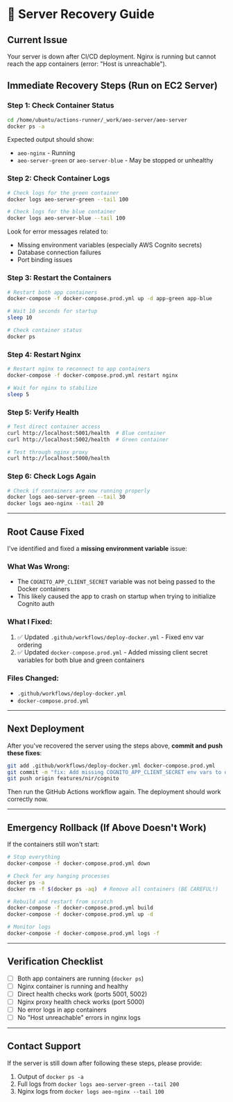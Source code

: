 # 🚨 Server Recovery Guide

## Current Issue

Your server is down after CI/CD deployment. Nginx is running but cannot reach the app containers (error: "Host is unreachable").

## Immediate Recovery Steps (Run on EC2 Server)

### Step 1: Check Container Status

```bash
cd /home/ubuntu/actions-runner/_work/aeo-server/aeo-server
docker ps -a
```

Expected output should show:

- `aeo-nginx` - Running
- `aeo-server-green` or `aeo-server-blue` - May be stopped or unhealthy

### Step 2: Check Container Logs

```bash
# Check logs for the green container
docker logs aeo-server-green --tail 100

# Check logs for the blue container
docker logs aeo-server-blue --tail 100
```

Look for error messages related to:

- Missing environment variables (especially AWS Cognito secrets)
- Database connection failures
- Port binding issues

### Step 3: Restart the Containers

```bash
# Restart both app containers
docker-compose -f docker-compose.prod.yml up -d app-green app-blue

# Wait 10 seconds for startup
sleep 10

# Check container status
docker ps
```

### Step 4: Restart Nginx

```bash
# Restart nginx to reconnect to app containers
docker-compose -f docker-compose.prod.yml restart nginx

# Wait for nginx to stabilize
sleep 5
```

### Step 5: Verify Health

```bash
# Test direct container access
curl http://localhost:5001/health  # Blue container
curl http://localhost:5002/health  # Green container

# Test through nginx proxy
curl http://localhost:5000/health
```

### Step 6: Check Logs Again

```bash
# Check if containers are now running properly
docker logs aeo-server-green --tail 30
docker logs aeo-nginx --tail 20
```

---

## Root Cause Fixed

I've identified and fixed a **missing environment variable** issue:

### What Was Wrong:

- The `COGNITO_APP_CLIENT_SECRET` variable was not being passed to the Docker containers
- This likely caused the app to crash on startup when trying to initialize Cognito auth

### What I Fixed:

1. ✅ Updated `.github/workflows/deploy-docker.yml` - Fixed env var ordering
2. ✅ Updated `docker-compose.prod.yml` - Added missing client secret variables for both blue and green containers

### Files Changed:

- `.github/workflows/deploy-docker.yml`
- `docker-compose.prod.yml`

---

## Next Deployment

After you've recovered the server using the steps above, **commit and push these fixes**:

```bash
git add .github/workflows/deploy-docker.yml docker-compose.prod.yml
git commit -m "fix: Add missing COGNITO_APP_CLIENT_SECRET env vars to docker-compose"
git push origin features/nir/cognito
```

Then run the GitHub Actions workflow again. The deployment should work correctly now.

---

## Emergency Rollback (If Above Doesn't Work)

If the containers still won't start:

```bash
# Stop everything
docker-compose -f docker-compose.prod.yml down

# Check for any hanging processes
docker ps -a
docker rm -f $(docker ps -aq)  # Remove all containers (BE CAREFUL!)

# Rebuild and restart from scratch
docker-compose -f docker-compose.prod.yml build
docker-compose -f docker-compose.prod.yml up -d

# Monitor logs
docker-compose -f docker-compose.prod.yml logs -f
```

---

## Verification Checklist

- [ ] Both app containers are running (`docker ps`)
- [ ] Nginx container is running and healthy
- [ ] Direct health checks work (ports 5001, 5002)
- [ ] Nginx proxy health check works (port 5000)
- [ ] No error logs in app containers
- [ ] No "Host unreachable" errors in nginx logs

---

## Contact Support

If the server is still down after following these steps, please provide:

1. Output of `docker ps -a`
2. Full logs from `docker logs aeo-server-green --tail 200`
3. Nginx logs from `docker logs aeo-nginx --tail 100`
